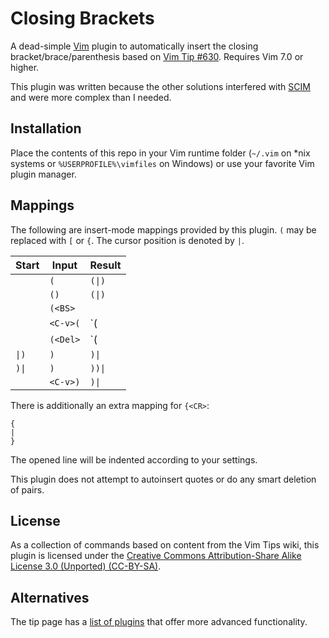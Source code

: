 Closing Brackets
================

A dead-simple [Vim][] plugin to automatically insert the closing
bracket/brace/parenthesis based on [Vim Tip #630][tip630]. Requires Vim
7.0 or higher.

[vim]: http://vim.org/
[tip630]: http://vim.wikia.com/wiki/Automatically_append_closing_characters

This plugin was written because the other solutions interfered with
[SCIM][] and were more complex than I needed.

[SCIM]: https://en.wikipedia.org/wiki/Smart_Common_Input_Method


Installation
------------

Place the contents of this repo in your Vim runtime folder (`~/.vim` on
\*nix systems or `%USERPROFILE%\vimfiles` on Windows) or use your
favorite Vim plugin manager.


Mappings
--------

The following are insert-mode mappings provided by this plugin. `(` may
be replaced with `[` or `{`. The cursor position is denoted by `|`.

| Start | Input    | Result |
| ----- | -------- | ------ |
|       | `(`      | `(\|)` |
|       | `()`     | `(\|)` |
|       | `(<BS>`  |        |
|       | `<C-v>(` | `(|`   |
|       | `(<Del>` | `(|`   |
| `\|)` | `)`      | `)\|`  |
| `)\|` | `)`      | `))\|` |
|       | `<C-v>)` | `)\|` |

There is additionally an extra mapping for `{<CR>`:
```
{
|
}
```
The opened line will be indented according to your settings.

This plugin does not attempt to autoinsert quotes or do any smart
deletion of pairs.


License
-------

As a collection of commands based on content from the Vim Tips wiki,
this plugin is licensed under the [Creative Commons Attribution-Share
Alike License 3.0 (Unported) (CC-BY-SA)][cc-by-sa].

[cc-by-sa]: http://creativecommons.org/licenses/by-sa/3.0/


Alternatives
------------

The tip page has a [list of plugins][plugins] that offer more advanced
functionality.

[plugins]: http://vim.wikia.com/wiki/Automatically_append_closing_characters#Plugins 
